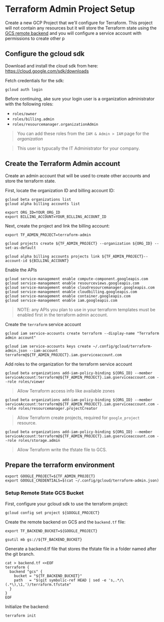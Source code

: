 # Terraform Admin Project Setup

Create a new GCP Project that we'll configure for Terraform. This project will not contain any resources but it will store the Terraform state using the [GCS remote backend](https://www.terraform.io/docs/backends/types/gcs.html) and you will configure a service account with permissions to create other p

## Configure the gcloud sdk

Download and install the cloud sdk from here: https://cloud.google.com/sdk/downloads

Fetch credentials for the sdk:

```
gcloud auth login
```

Before continuing, ake sure your login user is a organization administrator with the following roles:

- `roles/owner`
- `roles/billing.admin`
- `roles/resourcemanager.organizationAdmin`

> You can add these roles from the `IAM & Admin > IAM` page for the _organization_

> This user is typucally the IT Administrator for your company.

## Create the Terraform Admin account

Create an admin account that will be used to create other accounts and store the terraform state.

First, locate the organization ID and billing account ID:

```
gcloud beta organizations list
gcloud alpha billing accounts list
```

```
export ORG_ID=YOUR_ORG_ID
export BILLING_ACCOUNT=YOUR_BILLING_ACCOUNT_ID
```

Next, create the project and link the billing account:

```
export TF_ADMIN_PROJECT=terraform-admin
```

```
gcloud projects create ${TF_ADMIN_PROJECT} --organization ${ORG_ID} --set-as-default
```

```
gcloud alpha billing accounts projects link ${TF_ADMIN_PROJECT}--account-id ${BILLING_ACCOUNT}
```

Enable the APIs

```
gcloud service-management enable compute-component.googleapis.com
gcloud service-management enable resourceviews.googleapis.com
gcloud service-management enable cloudresourcemanager.googleapis.com
gcloud service-management enable cloudbilling.googleapis.com
gcloud service-management enable container.googleapis.com
gcloud service-management enable iam.googleapis.com
```

> NOTE: any APIs you plan to use in your terraform templates must be enabled first in the terraform admin account.

Create the `terraform` service account

```
gcloud iam service-accounts create terraform --display-name "Terraform admin account"
```

```
gcloud iam service-accounts keys create ~/.config/gcloud/terraform-admin.json --iam-account terraform@${TF_ADMIN_PROJECT}.iam.gserviceaccount.com
```

Add roles to the organization for the terraform service account

```
gcloud beta organizations add-iam-policy-binding ${ORG_ID} --member serviceAccount:terraform@${TF_ADMIN_PROJECT}.iam.gserviceaccount.com --role roles/viewer
```

> Allow Terraform access info like available zones

```
gcloud beta organizations add-iam-policy-binding ${ORG_ID} --member serviceAccount:terraform@${TF_ADMIN_PROJECT}.iam.gserviceaccount.com --role roles/resourcemanager.projectCreator
```

> Allow Terraform create projects, required for `google_project` resource.

```
gcloud beta organizations add-iam-policy-binding ${ORG_ID} --member serviceAccount:terraform@${TF_ADMIN_PROJECT}.iam.gserviceaccount.com --role roles/storage.admin
```

> Allow Terraform write the tfstate file to GCS.

## Prepare the terraform environment

```
export GOOGLE_PROJECT=${TF_ADMIN_PROJECT}
export GOOGLE_CREDENTIALS=$(cat ~/.config/gcloud/terraform-admin.json)
```

### Setup Remote State GCS Bucket

First, configure your gcloud sdk to use the terraform project:

```
gcloud config set project ${GOOGLE_PROJECT}
```

Create the remote backend on GCS and the `backend.tf` file:

```
export TF_BACKEND_BUCKET=${GOOGLE_PROJECT}
```

```
gsutil mb gs://${TF_BACKEND_BUCKET}
```

Generate a backend.tf file that stores the tfstate file in a folder named after the git branch.

```
cat > backend.tf <<EOF
terraform {
  backend "gcs" {
    bucket = "${TF_BACKEND_BUCKET}"
    path   = "$(git symbolic-ref HEAD | sed -e 's,.*/\(.*\),\1,')/terraform.tfstate"
  }
}
EOF
```

Initialize the backend:

```
terraform init
```